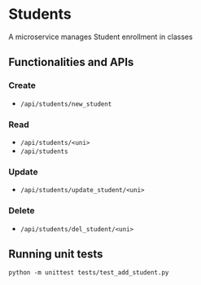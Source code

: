 # Students

A microservice manages Student enrollment in classes

## Functionalities and APIs

### Create
- ```/api/students/new_student```

### Read
- ```/api/students/<uni>```
- ```/api/students```

### Update
- ```/api/students/update_student/<uni>```

### Delete
- ```/api/students/del_student/<uni>```

## Running unit tests

```python -m unittest tests/test_add_student.py```